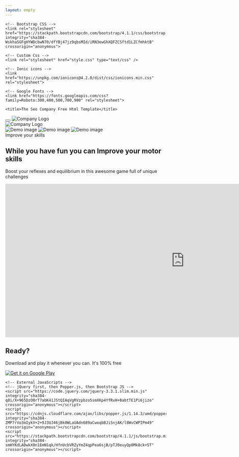 ```yaml
---
layout: empty
---
```

<!doctype html>
<html lang="en-US">
  <head>
    <!-- Required meta tags -->
    <meta charset="utf-8">
    <meta name="viewport" content="width=device-width, initial-scale=1, shrink-to-fit=no">
    <base href="/blog/public/equilibrall/">

    <!-- Bootstrap CSS -->
    <link rel="stylesheet" href="https://stackpath.bootstrapcdn.com/bootstrap/4.1.1/css/bootstrap.min.css" integrity="sha384-WskhaSGFgHYWDcbwN70/dfYBj47jz9qbsMId/iRN3ewGhXQFZCSftd1LZCfmhktB" crossorigin="anonymous">

    <!-- Custom Css -->
    <link rel="stylesheet" href="style.css" type="text/css" />

    <!-- Ionic icons -->
    <link href="https://unpkg.com/ionicons@4.2.0/dist/css/ionicons.min.css" rel="stylesheet">

    <!-- Google Fonts -->
    <link href="https://fonts.googleapis.com/css?family=Roboto:300,400,500,700,900" rel="stylesheet">

    <title>The Seo Company Free Html Template</title>
  </head>

  <body>

  <!-- N A V B A R -->
  <nav class="navbar navbar-default navbar-expand-lg fixed-top custom-navbar">
    <button class="navbar-toggler" type="button" data-toggle="collapse" data-target="#navbarNavDropdown" aria-controls="navbarNavDropdown" aria-expanded="false" aria-label="Toggle navigation">
      <span class="icon ion-md-menu"></span>
    </button>
    <img src="images/logo.png" class="img-fluid nav-logo-mobile" alt="Company Logo">
    <div class="collapse navbar-collapse" id="navbarNavDropdown">
      <div class="container">
      	<img src="images/logo.png" class="img-fluid nav-logo-desktop" alt="Company Logo">
      </div>
    </div>
  </nav>
  <!-- E N D  N A V B A R -->
  
  <!-- H E R O -->
  <section id="hero">
    <div class="container">
      <div class="row">
        <div id="slider" class="col-lg-5 col-md-5 col-sm-5 col-xs-5">
          <img src="images/Equilibrall_Phone.png" class="img-fluid phone" alt="Demo image">
          <img src="images/Equilibrall_Phone1.png" class="img-fluid phone hidden" alt="Demo image">
          <img src="images/Equilibrall_Phone2.png" class="img-fluid phone hidden" alt="Demo image">
        </div>
        <div class="col-md-7 content-box hero-content">
          <span>Improve your skills</span>
          <h1>While you have fun you can <b>Improve your motor skills</b></h1>
          <p>Boost your reflexes and equilibrium in this awesome game full of unique challenges</p>
          <!-- <a href="#" class="btn btn-regular">Learn more</a> -->
        </div>
      </div>
    </div>
  </section>
  <!-- E N D  H E R O -->

  <!-- E N D  M A R K E T I N G 
  <section id="marketing">
    <div class="container">
      <div class="row">
        <div class="col-md-5">
          <div class="content-box">
            <span>Organic Search Report</span>
            <h2>Search Insights</h2>
            <p>Grow your search traffic, research your competitors keywords and monitor your ranking in real time.</p>
            <a href="#" class="btn btn-regular">Start Free Trial</a>
          </div>
        </div>
        <div class="col-md-7">
            <img src="images/demo-image.png" class="img-fluid" alt="Demo image">
        </div>
      </div>
    </div>
  </section>
  <!-- E N D  M A R K E T I N G -->

  <!-- T E S T I M O N I A L S 
  <section id="testimonials">
    <div class="container">
      <div class="title-block">
        <h2>The Best Digital Agencies Recommend Our Software</h2>
        <p>Industry experts mention their experience using our software and the excellent results they have achieved</p>
      </div>
      <div class="row">
        <div class="col-md-6">
          <div class="testimonial-box">
            <div class="row personal-info">
              <div class="col-md-2 col-xs-2">
                <div class="profile-picture review-one"></div>
              </div>
              <div class="col-md-10 col-xs-10">
                <h6>Joshua M. Salas <span class="rating">5 <i class="icon ion-md-star"></i></span></h6>
                <small>Marketing Intelligence | Author & Content Creator</small>
              </div>
            </div>
            <p>Lorem ipsum dolor sit amet, consectetur adipiscing elit. Curabitur scelerisque, tortor nec mattis feugiat, velit purus euismod odio, quis vulputate velit urna sit amet enim. Maecenas vulputate auctor ligula sed sollicitudin.</p>
          </div>
        </div>
        <div class="col-md-6">
          <div class="testimonial-box">
            <div class="row personal-info">
              <div class="col-md-2 col-xs-2">
                <div class="profile-picture review-one"></div>
              </div>
              <div class="col-md-10 col-xs-10">
                <h6>Michael Edwards <span class="rating">5 <i class="icon ion-md-star"></i></span></h6>
                <small>Seo Consultant | Author & Content Creator</small>
              </div>
            </div>
            <p>In euismod, metus ac elementum tincidunt, dui eros ullamcorper lorem, at euismod augue augue quis leo. Fusce non dui augue. In hac habitasse platea dictumst. Mauris quis lacinia mauris. Proin ut pretium quam. Nam at ex finibus.</p>
          </div>
        </div>
      </div>
    </div>
  </section>
  <!-- E N D  T E S T I M O N I A L S -->

  <!-- P R I C I N G -->
  <section id="pricing">
    <div class="container">
      <iframe allowfullscreen="" allow="accelerometer; autoplay; encrypted-media; gyroscope; picture-in-picture" frameborder="0" src="https://www.youtube.com/embed/9-YtVJvhFJs" height="480" width="1120"></iframe>
    </div>
  </section>
  <!-- E N D  P R I C I N G -->

  <!-- C A L L  T O  A C T I O N -->
  <section id="call-to-action">
    <div class="container text-center">
      <h2>Ready?</h2>
      <div class="title-block">
        <p>Download and play it whenever you can. It's 100% free</p>
        <a id="play-button" href='https://play.google.com/store/apps/details?id=com.souluizfernando.Equilibrall&utm_source=website&pcampaignid=MKT-Other-global-all-co-prtnr-py-PartBadge-Mar2515-1'>
          <img alt='Get it on Google Play' src='https://play.google.com/intl/en_us/badges/images/generic/en_badge_web_generic.png'/>
        </a>
      </div>
    </div>
  </section>
  <!-- E N D  C A L L  T O  A C T I O N -->

  <!--  F O O T E R  
  <footer>
    <div class="container">
      <div class="row">
        <div class="col-md-3">
          <h5>Seo Ranking</h5>
          <ul>
            <li><a href="#">Pricing</a></li>
            <li><a href="#">Affiliate Program</a></li>
            <li><a href="#">Developer API</a></li>
            <li><a href="#">Support</a></li>
            <li><a href="#">Video Tutorials</a></li>
          </ul>
        </div>
        <div class="col-md-3">
          <h5>Main Tools</h5>
          <ul>
            <li><a href="#">Rank Tracker</a></li>
            <li><a href="#">Backlink Checker</a></li>
            <li><a href="#">Keyword Generator</a></li>
            <li><a href="#">Serp Checker</a></li>
            <li><a href="#">Site Audit</a></li>
          </ul>
        </div>
        <div class="col-md-3">
          <h5>Blog</h5>
          <ul>
            <li><a href="#">Get High Quality Backlinks</a></li>
            <li><a href="#">Top Google Searches</a></li>
            <li><a href="#">Avoid Google Penalties</a></li>
            <li><a href="#">White Hat SEO Tips</a></li>
            <li><a href="#">Google Trends</a></li>
          </ul>
        </div>
        <div class="col-md-3">
          <h5>Company</h5>
          <p>Lorem ipsum dolor sit amet, consectetur adipiscing elit. Curabitur scelerisque, tortor nec mattis feugiat, velit purus euismod odio, quis vulputate velit urna.</p>
          <p><a href="mailto:sales@theseocompany.com" class="external-links">sales@theseocompany.com</a></p>
        </div>
      </div> 
      <div class="divider"></div>
      <div class="row">
        <div class="col-md-6 col-xs-12">
            <a href="#"><i class="icon ion-logo-facebook"></i></a>
            <a href="#"><i class="icon ion-logo-instagram"></i></a>
            <a href="#"><i class="icon ion-logo-twitter"></i></a>
            <a href="#"><i class="icon ion-logo-youtube"></i></a>
          </div>
          <div class="col-md-6 col-xs-12">
            <small>2018 &copy; All rights reserved. Made by <a href="http://templune.com/" target="blank" class="external-links">Templune</a></small>
          </div>
      </div>
    </div>
  </footer>
  <!--  E N D  F O O T E R  -->
  <!-- Slider (by garibaldo)-->
  <script>
    const interval = 3 //interval in seconds
    const fadeDuration = 300
    let allImages = document.querySelectorAll(".phone")
    let currentIndex = 0
    let lastIndex = document.querySelectorAll(".phone").length - 1
    const goToNextImage = () =>
    {
      currentIndex++
      if(currentIndex > lastIndex)
        currentIndex = 0
      fadeOut(() => {
        document.querySelectorAll(".phone").forEach(element => element.classList.add("hidden"))
        document.querySelectorAll(".phone")[currentIndex].classList.remove("hidden")
        fadeIn(() => {})
      })
    }
    const fadeOut = (callback) =>
    {
      fade(1,0,callback, fadeDuration)
    }
    const fadeIn = (callback) =>
    {
      fade(0,1,callback, fadeDuration)
    }
    const fade = (from, to, callback, duration, t = 0) =>
    {
      const slider = document.querySelector("#slider")
      const interval = 20
      let currentOpacity = lerp(from, to, t / duration)
      slider.style.opacity = currentOpacity
      t += interval
      if(t >= duration){
        callback()
        return;
      }
      setTimeout(() => {
        fade(from, to, callback, duration, t)
      }, interval)
    }
    const lerp = (v0, v1, t) =>
    {
      return v0*(1-t)+v1*t
    }
    setInterval(goToNextImage, interval * 1000)
  </script>


    <!-- External JavaScripts -->
    <!-- jQuery first, then Popper.js, then Bootstrap JS -->
    <script src="https://code.jquery.com/jquery-3.3.1.slim.min.js" integrity="sha384-q8i/X+965DzO0rT7abK41JStQIAqVgRVzpbzo5smXKp4YfRvH+8abtTE1Pi6jizo" crossorigin="anonymous"></script>
    <script src="https://cdnjs.cloudflare.com/ajax/libs/popper.js/1.14.3/umd/popper.min.js" integrity="sha384-ZMP7rVo3mIykV+2+9J3UJ46jBk0WLaUAdn689aCwoqbBJiSnjAK/l8WvCWPIPm49" crossorigin="anonymous"></script>
    <script src="https://stackpath.bootstrapcdn.com/bootstrap/4.1.1/js/bootstrap.min.js" integrity="sha384-smHYKdLADwkXOn1EmN1qk/HfnUcbVRZyYmZ4qpPea6sjB/pTJ0euyQp0Mk8ck+5T" crossorigin="anonymous"></script>
    
  </body>
</html>